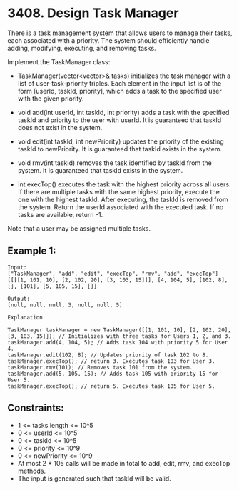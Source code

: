 # 3408. Design Task Manager

There is a task management system that allows users to manage their tasks, each associated with a priority. The system should efficiently handle adding, modifying, executing, and removing tasks.

Implement the TaskManager class:

- TaskManager(vector<vector<int>>& tasks) initializes the task manager with a list of user-task-priority triples. Each element in the input list is of the form [userId, taskId, priority], which adds a task to the specified user with the given priority.

- void add(int userId, int taskId, int priority) adds a task with the specified taskId and priority to the user with userId. It is guaranteed that taskId does not exist in the system.

- void edit(int taskId, int newPriority) updates the priority of the existing taskId to newPriority. It is guaranteed that taskId exists in the system.

- void rmv(int taskId) removes the task identified by taskId from the system. It is guaranteed that taskId exists in the system.

- int execTop() executes the task with the highest priority across all users. If there are multiple tasks with the same highest priority, execute the one with the highest taskId. After executing, the taskId is removed from the system. Return the userId associated with the executed task. If no tasks are available, return -1.

Note that a user may be assigned multiple tasks.

## Example 1:

```
Input:
["TaskManager", "add", "edit", "execTop", "rmv", "add", "execTop"]
[[[[1, 101, 10], [2, 102, 20], [3, 103, 15]]], [4, 104, 5], [102, 8], [], [101], [5, 105, 15], []]

Output:
[null, null, null, 3, null, null, 5]

Explanation

TaskManager taskManager = new TaskManager([[1, 101, 10], [2, 102, 20], [3, 103, 15]]); // Initializes with three tasks for Users 1, 2, and 3.
taskManager.add(4, 104, 5); // Adds task 104 with priority 5 for User 4.
taskManager.edit(102, 8); // Updates priority of task 102 to 8.
taskManager.execTop(); // return 3. Executes task 103 for User 3.
taskManager.rmv(101); // Removes task 101 from the system.
taskManager.add(5, 105, 15); // Adds task 105 with priority 15 for User 5.
taskManager.execTop(); // return 5. Executes task 105 for User 5.
```

## Constraints:

- 1 <= tasks.length <= 10^5
- 0 <= userId <= 10^5
- 0 <= taskId <= 10^5
- 0 <= priority <= 10^9
- 0 <= newPriority <= 10^9
- At most 2 \* 105 calls will be made in total to add, edit, rmv, and execTop methods.
- The input is generated such that taskId will be valid.
